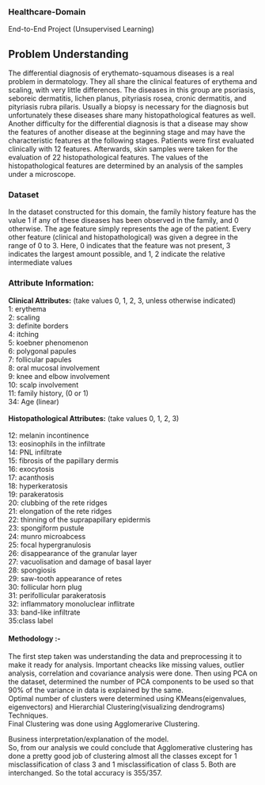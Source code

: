 ### Healthcare-Domain
End-to-End Project (Unsupervised Learning)

## Problem Understanding
The differential diagnosis of erythemato-squamous diseases is a real problem in dermatology. They all share the clinical features of erythema and scaling, with very little differences. The diseases in this group are psoriasis, seboreic dermatitis, lichen planus, pityriasis rosea, cronic dermatitis, and pityriasis rubra pilaris. Usually a biopsy is necessary for the diagnosis but unfortunately these diseases share many histopathological features as well. Another difficulty for the differential diagnosis is that a disease may show the features of another disease at the beginning stage and may have the characteristic features at the following stages. Patients were first evaluated clinically with 12 features. Afterwards, skin samples were taken for the evaluation of 22 histopathological features. The values of the histopathological features are determined by an analysis of the samples under a microscope.

### Dataset
In the dataset constructed for this domain, the family history feature has the value 1 if any of these diseases has been observed in the family, and 0 otherwise. The age feature simply represents the age of the patient. Every other feature (clinical and histopathological) was given a degree in the range of 0 to 3. Here, 0 indicates that the feature was not present, 3 indicates the largest amount possible, and 1, 2 indicate the relative intermediate values

### Attribute Information: 
**Clinical Attributes:** (take values 0, 1, 2, 3, unless otherwise indicated)   <br>
1: erythema <br>
2: scaling <br>
3: definite borders  <br> 
4: itching <br>
5: koebner phenomenon     <br> 
6: polygonal papules <br>
7: follicular papules <br>
8: oral mucosal involvement             <br> 
9: knee and elbow involvement <br>
10: scalp involvement <br>
11: family history, (0 or 1)    <br>
34: Age (linear) <br>
​<br>
**Histopathological Attributes:** (take values 0, 1, 2, 3)  <br>
​<br>
12: melanin incontinence       <br>
13: eosinophils in the infiltrate <br>
14: PNL infiltrate <br>
15: fibrosis of the papillary dermis   <br>
16: exocytosis <br>
17: acanthosis <br>
18: hyperkeratosis <br>
19: parakeratosis <br>
20: clubbing of the rete ridges <br>
21: elongation of the rete ridges <br>
22: thinning of the suprapapillary epidermis             <br> 
23: spongiform pustule <br>
24: munro microabcess <br>
25: focal hypergranulosis             <br>
26: disappearance of the granular layer         <br>
27: vacuolisation and damage of basal layer       <br>
28: spongiosis <br>
29: saw-tooth appearance of retes                  <br>
30: follicular horn plug                  <br>
31: perifollicular parakeratosis           <br>
32: inflammatory monoluclear inflitrate            <br>
33: band-like infiltrate               <br> 
35:class label <br>

#### Methodology :-
The first step taken was understanding the data and preprocessing it to make it ready for analysis. Important cheacks like missing values, outlier analysis, correlation and covariance analysis were done. Then using PCA on the dataset, determined the number of PCA components to be used so that 90% of the variance in data is explained by the same.          <br>
Optimal number of clusters were determined using KMeans(eigenvalues, eigenvectors) and Hierarchial Clustering(visualizing dendrograms) Techniques.  <br>
Final Clustering was done using Agglomerarive Clustering.               <br>

Business interpretation/explanation of the model.           <br>
So, from our analysis we could conclude that Agglomerative clustering has done a pretty good job of clustering almost all the classes except for 1 misclassification of class 3 and 1 misclassification of class 5. Both are interchanged. So the total accuracy is 355/357.
​
